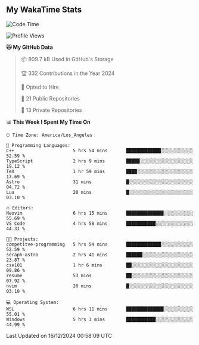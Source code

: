 ## My WakaTime Stats
<!--START_SECTION:waka-->
![Code Time](http://img.shields.io/badge/Code%20Time-200%20hrs%2044%20mins-blue)

![Profile Views](http://img.shields.io/badge/Profile%20Views-0-blue)

**🐱 My GitHub Data** 

> 📦 809.7 kB Used in GitHub's Storage 
 > 
> 🏆 332 Contributions in the Year 2024
 > 
> 💼 Opted to Hire
 > 
> 📜 21 Public Repositories 
 > 
> 🔑 13 Private Repositories 
 > 
📊 **This Week I Spent My Time On** 

```text
🕑︎ Time Zone: America/Los_Angeles

💬 Programming Languages: 
C++                      5 hrs 54 mins       █████████████░░░░░░░░░░░░   52.59 % 
TypeScript               2 hrs 9 mins        █████░░░░░░░░░░░░░░░░░░░░   19.12 % 
TeX                      1 hr 59 mins        ████░░░░░░░░░░░░░░░░░░░░░   17.69 % 
Astro                    31 mins             █░░░░░░░░░░░░░░░░░░░░░░░░   04.72 % 
Lua                      20 mins             █░░░░░░░░░░░░░░░░░░░░░░░░   03.10 % 

🔥 Editors: 
Neovim                   6 hrs 15 mins       ██████████████░░░░░░░░░░░   55.69 % 
VS Code                  4 hrs 58 mins       ███████████░░░░░░░░░░░░░░   44.31 % 

🐱‍💻 Projects: 
competitve-programming   5 hrs 54 mins       █████████████░░░░░░░░░░░░   52.59 % 
seraph-astro             2 hrs 41 mins       ██████░░░░░░░░░░░░░░░░░░░   23.87 % 
cse101                   1 hr 6 mins         ██░░░░░░░░░░░░░░░░░░░░░░░   09.86 % 
resume                   53 mins             ██░░░░░░░░░░░░░░░░░░░░░░░   07.92 % 
nvim                     20 mins             █░░░░░░░░░░░░░░░░░░░░░░░░   03.10 % 

💻 Operating System: 
WSL                      6 hrs 11 mins       ██████████████░░░░░░░░░░░   55.01 % 
Windows                  5 hrs 3 mins        ███████████░░░░░░░░░░░░░░   44.99 % 
```


 Last Updated on 16/12/2024 00:58:09 UTC
<!--END_SECTION:waka-->
